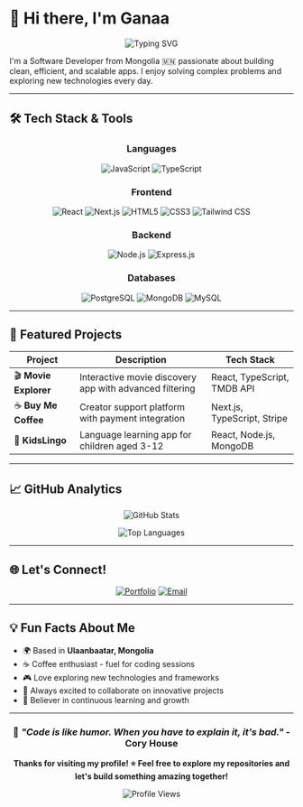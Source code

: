 # 👋 Hi there, I'm Ganaa

<div align="center">
  
![Typing SVG](https://readme-typing-svg.herokuapp.com?font=Fira+Code&pause=1000&color=36BCF7FF&center=true&vCenter=true&width=435&lines=Software+Developer;Problem+Solver;Tech+Enthusiast;Always+Learning!)

</div>

I'm a Software Developer from Mongolia 🇲🇳 passionate about building clean, efficient, and scalable apps. I enjoy solving complex problems and exploring new technologies every day.

---

## 🛠️ Tech Stack & Tools

<div align="center">

### Languages
![JavaScript](https://img.shields.io/badge/-JavaScript-F7DF1E?style=flat-square&logo=javascript&logoColor=black)
![TypeScript](https://img.shields.io/badge/-TypeScript-3178C6?style=flat-square&logo=typescript&logoColor=white)

### Frontend
![React](https://img.shields.io/badge/-React-61DAFB?style=flat-square&logo=react&logoColor=black)
![Next.js](https://img.shields.io/badge/-Next.js-000000?style=flat-square&logo=next.js&logoColor=white)
![HTML5](https://img.shields.io/badge/-HTML5-E34F26?style=flat-square&logo=html5&logoColor=white)
![CSS3](https://img.shields.io/badge/-CSS3-1572B6?style=flat-square&logo=css3&logoColor=white)
![Tailwind CSS](https://img.shields.io/badge/-Tailwind_CSS-38B2AC?style=flat-square&logo=tailwind-css&logoColor=white)

### Backend
![Node.js](https://img.shields.io/badge/-Node.js-339933?style=flat-square&logo=node.js&logoColor=white)
![Express.js](https://img.shields.io/badge/-Express.js-000000?style=flat-square&logo=express&logoColor=white)
### Databases
![PostgreSQL](https://img.shields.io/badge/-PostgreSQL-336791?style=flat-square&logo=postgresql&logoColor=white)
![MongoDB](https://img.shields.io/badge/-MongoDB-47A248?style=flat-square&logo=mongodb&logoColor=white)
![MySQL](https://img.shields.io/badge/-MySQL-4479A1?style=flat-square&logo=mysql&logoColor=white)

</div>

---

## 🌟 Featured Projects

<div align="center">

| Project | Description | Tech Stack |
|---------|-------------|------------|
| 🎬 **Movie Explorer** | Interactive movie discovery app with advanced filtering | React, TypeScript, TMDB API |
| ☕ **Buy Me Coffee** | Creator support platform with payment integration | Next.js, TypeScript, Stripe |
| 👶 **KidsLingo** | Language learning app for children aged 3-12 | React, Node.js, MongoDB |

</div>

---

## 📈 GitHub Analytics

<div align="center">

![GitHub Stats](https://github-readme-stats.vercel.app/api?username=merkzadok&theme=tokyonight&hide_border=true&show_icons=true)

![Top Languages](https://github-readme-stats.vercel.app/api/top-langs/?username=merkzadok&layout=compact&theme=tokyonight&hide_border=true)



</div>

---

## 🌐 Let's Connect!

<div align="center">

[![Portfolio](https://img.shields.io/badge/-Portfolio-000000?style=for-the-badge&logo=notion&logoColor=white)](https://portfolio-topaz-three-18.vercel.app/)
[![Email](https://img.shields.io/badge/-Email-D14836?style=for-the-badge&logo=gmail&logoColor=white)](mailto:merkzadok@gmail.com)



</div>

---

## 💡 Fun Facts About Me

- 🌍 Based in **Ulaanbaatar, Mongolia**
- ☕ Coffee enthusiast - fuel for coding sessions
- 🎮 Love exploring new technologies and frameworks
- 🎯 Always excited to collaborate on innovative projects
- 📖 Believer in continuous learning and growth

---

<div align="center">
  
### 🎯 *"Code is like humor. When you have to explain it, it's bad."* - Cory House

**Thanks for visiting my profile! ⭐ Feel free to explore my repositories and let's build something amazing together!**

![Profile Views](https://komarev.com/ghpvc/?username=merkzadok&color=blueviolet&style=flat-square&label=Profile+Views)

</div>
